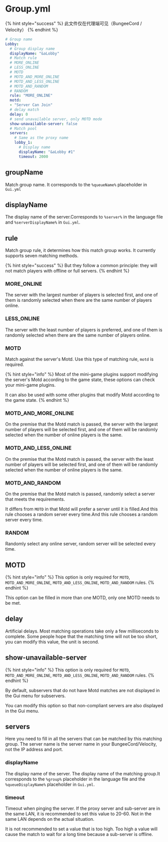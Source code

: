 # Group.yml

{% hint style="success" %}
此文件仅在代理端可见（BungeeCord / Velocity）
{% endhint %}

```yaml
# Group name
Lobby:
  # Group display name
  displayName: "&aLobby"
  # Match rule
  # MORE_ONLINE
  # LESS_ONLINE
  # MOTD
  # MOTD_AND_MORE_ONLINE
  # MOTD_AND_LESS_ONLINE
  # MOTD_AND_RANDOM
  # RANDOM
  rule: "MORE_ONLINE"
  motd:
  - "Server Can Join"
  # delay match
  delay: 0
  # send unavailable server, only MOTD mode
  show-unavailable-server: false
  # Match pool
  servers:
    # Same as the proxy name
    lobby_1:
      # Display name
      displayName: "&aLobby #1"
      timeout: 2000
```

## groupName

Match group name. It corresponds to the `%queueName%` placeholder in `Gui.yml`

## displayName

The display name of the server.Corresponds to `%server%` in the language file and `%serverDisplayName%` in `Gui.yml`.

## rule

Match group rule, it determines how this match group works. It currently supports seven matching methods.

{% hint style="success" %}
But they follow a common principle: they will not match players with offline or full servers.
{% endhint %}

### MORE\_ONLINE

The server with the largest number of players is selected first, and one of them is randomly selected when there are the same number of players online.

### LESS\_ONLINE

The server with the least number of players is preferred, and one of them is randomly selected when there are the same number of players online.

### MOTD

Match against the server's Motd. Use this type of matching rule, `motd` is required.

{% hint style="info" %}
Most of the mini-game plugins support modifying the server's Motd according to the game state, these options can check your mini-game plugins.

It can also be used with some other plugins that modify Motd according to the game state.
{% endhint %}

### MOTD\_AND\_MORE\_ONLINE

On the premise that the Motd match is passed, the server with the largest number of players will be selected first, and one of them will be randomly selected when the number of online players is the same.

### MOTD\_AND\_LESS\_ONLINE

On the premise that the Motd match is passed, the server with the least number of players will be selected first, and one of them will be randomly selected when the number of online players is the same.

### MOTD\_AND\_RANDOM

On the premise that the Motd match is passed, randomly select a server that meets the requirements.

It differs from `MOTD` in that Motd will prefer a server until it is filled.And this rule chooses a random server every time.And this rule chooses a random server every time.

### RANDOM

Randomly select any online server, random server will be selected every time.

## MOTD

{% hint style="info" %}
This option is only required for `MOTD`, `MOTD_AND_MORE_ONLINE`, `MOTD_AND_LESS_ONLINE`, `MOTD_AND_RANDOM` rules.
{% endhint %}

This option can be filled in more than one MOTD, only one MOTD needs to be met.

## delay

Artificial delays. Most matching operations take only a few milliseconds to complete. Some people hope that the matching time will not be too short, you can modify this value, the unit is second.

## show-unavailable-server

{% hint style="info" %}
This option is only required for `MOTD`, `MOTD_AND_MORE_ONLINE`, `MOTD_AND_LESS_ONLINE`, `MOTD_AND_RANDOM` rules.
{% endhint %}

By default, subservers that do not have Motd matches are not displayed in the Gui menu for subservers.

You can modify this option so that non-compliant servers are also displayed in the Gui menu.

## servers

Here you need to fill in all the servers that can be matched by this matching group. The server name is the server name in your BungeeCord/Velocity, not the IP address and port.

### displayName

The display name of the server. The display name of the matching group.It corresponds to the `%group%` placeholder in the language file and the `%queueDisplayName%` placeholder in `Gui.yml`.

### timeout

Timeout when pinging the server. If the proxy server and sub-server are in the same LAN, it is recommended to set this value to 20-60. Not in the same LAN depends on the actual situation.

It is not recommended to set a value that is too high. Too high a value will cause the match to wait for a long time because a sub-server is offline.
